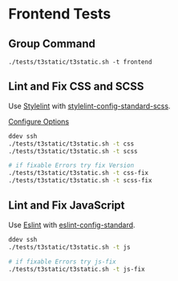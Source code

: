 # Frontend Tests

## Group Command
```
./tests/t3static/t3static.sh -t frontend
```

## Lint and Fix CSS and SCSS

Use [Stylelint](https://stylelint.io) with
[stylelint-config-standard-scss](https://github.com/stylelint/stylelint-config-standard).

[Configure Options](https://stylelint.io/user-guide/configure/)

```bash
ddev ssh
./tests/t3static/t3static.sh -t css
./tests/t3static/t3static.sh -t scss

# if fixable Errors try fix Version
./tests/t3static/t3static.sh -t css-fix
./tests/t3static/t3static.sh -t scss-fix

```

## Lint and Fix JavaScript

Use [Eslint](https://eslint.org) with [eslint-config-standard](https://github.com/standard/eslint-config-standard).

```bash
ddev ssh
./tests/t3static/t3static.sh -t js

# if fixable Errors try js-fix
./tests/t3static/t3static.sh -t js-fix

```
